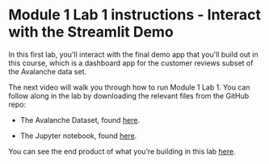 #  Module 1 Lab 1 instructions - Interact with the Streamlit Demo

In this first lab, you'll interact with the final demo app that you'll build out in this course, which is a dashboard app for the customer reviews subset of the Avalanche data set.

The next video will walk you through how to run Module 1 Lab 1. You can follow along in the lab by downloading the relevant files from the GitHub repo:

- The Avalanche Dataset, found [here](https://github.com/https-deeplearning-ai/rapid-prototyping-with-streamlit/tree/master/Avalanche).

- The Jupyter notebook, found [here](https://github.com/https-deeplearning-ai/rapid-prototyping-with-streamlit/blob/master/M1/Lab1/RAP_M1_Lab1.ipynb).

You can see the end product of what you’re building in this lab [here](https://avalanche.streamlit.app). 
